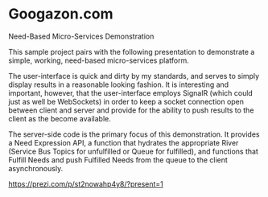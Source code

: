 # Googazon.com

Need-Based Micro-Services Demonstration

This sample project pairs with the following presentation to demonstrate a simple, working, need-based micro-services platform.

The user-interface is quick and dirty by my standards, and serves to simply display results in a reasonable looking fashion. It is interesting and important, however, that the user-interface employs SignalR (which could just as well be WebSockets) in order to keep a socket connection open between client and server and provide for the ability to push results to the client as the become available.

The server-side code is the primary focus of this demonstration. It provides a Need Expression API, a function that hydrates the appropriate River (Service Bus Topics for unfulfilled or Queue for fulfilled), and functions that Fulfill Needs and push Fulfilled Needs from the queue to the client asynchronously.

https://prezi.com/p/st2nowahp4y8/?present=1
